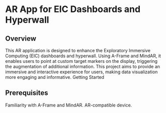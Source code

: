 # AR App for EIC Dashboards and Hyperwall

## Overview

This AR application is designed to enhance the Exploratory Immersive Computing (EIC) dashboards and hyperwall. Using A-Frame and MindAR, it enables users to point at custom target markers on the display, triggering the augmentation of additional information. This project aims to provide an immersive and interactive experience for users, making data visualization more engaging and informative.
Getting Started

## Prerequisites
Familiarity with A-Frame and MindAR.
AR-compatible device.
